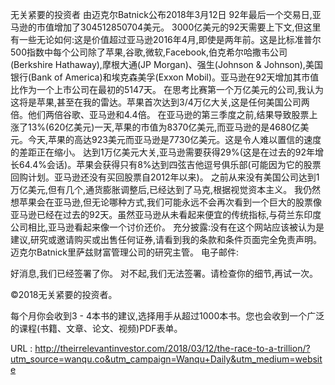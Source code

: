 无关紧要的投资者 
 由迈克尔Batnick公布2018年3月12日 
 92年最后一个交易日,亚马逊的市值增加了304512850704美元。 
 3000亿美元的92天需要上下文,但这里有一些无论如何:这是价值超过亚马逊2016年4月,即使是两年前。这是比标准普尔500指数中每个公司除了苹果,谷歌,微软,Facebook,伯克希尔哈撒韦公司(Berkshire Hathaway),摩根大通(JP Morgan)、强生(Johnson & Johnson),美国银行(Bank of America)和埃克森美孚(Exxon Mobil)。亚马逊在92天增加其市值比作为一个上市公司在最初的5147天。 
 在思考比赛第一个万亿美元的公司,我认为这将是苹果,甚至在我的雷达。苹果首次达到3/4万亿大关,这是任何美国公司两倍。他们两倍谷歌、亚马逊和4.4倍。 
 在亚马逊的第三季度之前,结果导致股票上涨了13%(620亿美元)一天,苹果的市值为8370亿美元,而亚马逊的是4680亿美元。今天,苹果的高达923美元而亚马逊是7730亿美元。这是令人难以置信的速度的差距正在缩小。 
 达到1万亿美元大关,亚马逊需要获得29%(这是在过去的92年增长64.4%会话)。苹果会获得只有8%达到四弦吉他逗号俱乐部(可能因为它的股票回购计划。亚马逊还没有买回股票自2012年以来)。 
 之前从来没有美国公司达到1万亿美元,但有几个,通货膨胀调整后,已经达到了马克,根据视觉资本主义。 
 我仍然想苹果会在亚马逊,但无论哪种方式,我们可能永远不会再次看到一个巨大的股票像亚马逊已经在过去的92天。虽然亚马逊从未看起来便宜的传统指标,与荷兰东印度公司相比,亚马逊看起来像一个讨价还价。 
 充分披露:没有在这个网站应该被认为是建议,研究或邀请购买或出售任何证券,请看到我的条款和条件页面完全免责声明。 
 迈克尔Batnick里萨兹财富管理公司的研究主管。 
 电子邮件: 
  
  
 好消息,我们已经签署了你。 
 对不起,我们无法签署。请检查你的细节,再试一次。 
  
  
  
 ©2018无关紧要的投资者。 
  
 每个月你会收到3 - 4本书的建议,选择用手从超过1000本书。您也会收到一个广泛的课程(书籍、文章、论文、视频)PDF表单。 
  
  
   
  URL : http://theirrelevantinvestor.com/2018/03/12/the-race-to-a-trillion/?utm_source=wanqu.co&utm_campaign=Wanqu+Daily&utm_medium=website
